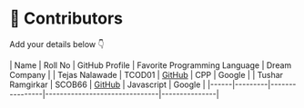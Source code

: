 # 👥 Contributors

Add your details below 👇

| Name | Roll No | GitHub Profile | Favorite Programming Language | Dream Company |
| Tejas Nalawade | TCOD01 | [GitHub](https://github.com/Tejas-Santosh-Nalawade) | CPP | Google |
| Tushar Ramgirkar | SCOB66 | [GitHub](https://github.com/itushh) | Javascript | Google |
|------|---------|----------------|-------------------------------|---------------|